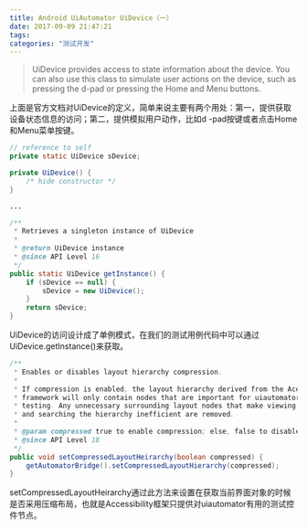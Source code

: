```yaml
---
title: Android UiAutomator UiDevice（一）
date: 2017-09-09 21:47:21
tags:
categories: "测试开发"
---
```


>UiDevice provides access to state information about the device. You can also use this class to simulate user actions on the device, such as pressing the d-pad or pressing the Home and Menu buttons.

上面是官方文档对UiDevice的定义，简单来说主要有两个用处：第一，提供获取设备状态信息的访问；第二，提供模拟用户动作，比如d
-pad按键或者点击Home和Menu菜单按键。

<!--more-->

```java
// reference to self
private static UiDevice sDevice;

private UiDevice() {
    /* hide constructor */
}

...

/**
 * Retrieves a singleton instance of UiDevice
 *
 * @return UiDevice instance
 * @since API Level 16
 */
public static UiDevice getInstance() {
    if (sDevice == null) {
        sDevice = new UiDevice();
    }
    return sDevice;
}

```

UiDevice的访问设计成了单例模式，在我们的测试用例代码中可以通过UiDevice.getInstance()来获取。

```java
/**
 * Enables or disables layout hierarchy compression.
 *
 * If compression is enabled, the layout hierarchy derived from the Acessibility
 * framework will only contain nodes that are important for uiautomator
 * testing. Any unnecessary surrounding layout nodes that make viewing
 * and searching the hierarchy inefficient are removed.
 *
 * @param compressed true to enable compression; else, false to disable
 * @since API Level 18
 */
public void setCompressedLayoutHeirarchy(boolean compressed) {
    getAutomatorBridge().setCompressedLayoutHierarchy(compressed);
}
```

setCompressedLayoutHeirarchy通过此方法来设置在获取当前界面对象的时候是否采用压缩布局，也就是Accessibility框架只提供对uiautomator有用的测试控件节点。
